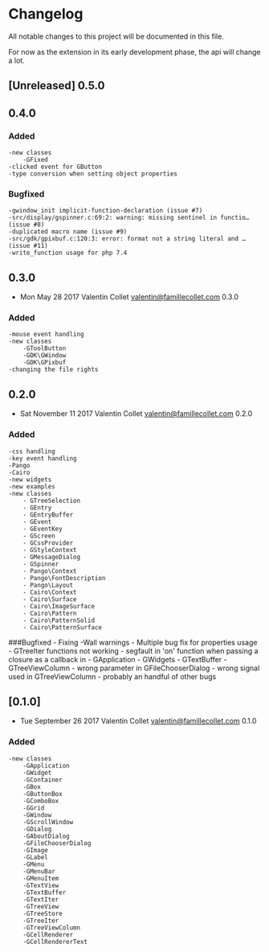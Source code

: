 # Changelog
All notable changes to this project will be documented in this file.

For now as the extension in its early development phase, the api will change a lot.

## [Unreleased] 0.5.0
## 0.4.0
### Added
	-new classes
		-GFixed
	-clicked event for GButton
	-type conversion when setting object properties
### Bugfixed
	-gwindow_init implicit-function-declaration (issue #7)
	-src/display/gspinner.c:69:2: warning: missing sentinel in functio… (issue #8)
	-duplicated macro name (issue #9)
	-src/gdk/gpixbuf.c:120:3: error: format not a string literal and … (issue #11)
	-write_function usage for php 7.4
## 0.3.0
* Mon May 28 2017 Valentin Collet <valentin@famillecollet.com> 0.3.0
### Added
	-mouse event handling
	-new classes
		-GToolButton
		-GDK\GWindow
		-GDK\GPixbuf
	-changing the file rights

## 0.2.0
* Sat November 11 2017 Valentin Collet <valentin@famillecollet.com> 0.2.0
### Added
	-css handling
	-key event handling
	-Pango
	-Cairo
	-new widgets
	-new examples
	-new classes
		- GTreeSelection
		- GEntry
		- GEntryBuffer
		- GEvent
		- GEventKey
		- GScreen
		- GCssProvider
		- GStyleContext
		- GMessageDialog
		- GSpinner
		- Pango\Context
		- Pango\FontDescription
		- Pango\Layout
		- Cairo\Context
		- Cairo\Surface
		- Cairo\ImageSurface
		- Cairo\Pattern
		- Cairo\PatternSolid
		- Cairo\PatternSurface
###Bugfixed
	- Fixing -Wall warnings
	- Multiple bug fix for properties usage
	- GTreeIter functions not working
	- segfault in 'on' function when passing a closure as a callback in
		- GApplication
		- GWidgets
		- GTextBuffer
		- GTreeViewColumn
	- wrong parameter in GFileChooserDialog
	- wrong signal used in GTreeViewColumn
	- probably an handful of other bugs
## [0.1.0]
* Tue September 26 2017 Valentin Collet <valentin@famillecollet.com> 0.1.0
### Added
	-new classes
		-GApplication
		-GWidget
		-GContainer
		-GBox
		-GButtonBox
		-GComboBox
		-GGrid
		-GWindow
		-GScrollWindow
		-GDialog
		-GAboutDialog
		-GFileChooserDialog
		-GImage
		-GLabel
		-GMenu
		-GMenuBar
		-GMenuItem
		-GTextView
		-GTextBuffer
		-GTextIter
		-GTreeView
		-GTreeStore
		-GTreeIter
		-GTreeViewColumn
		-GCellRenderer
		-GCellRendererText
		
